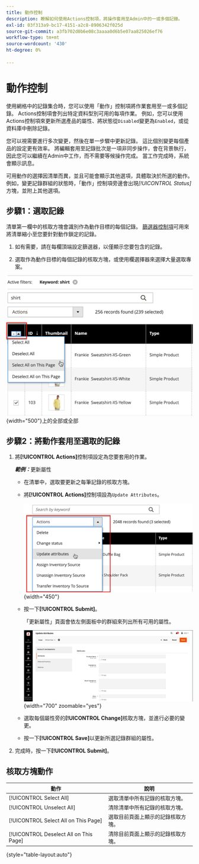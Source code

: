 ```yaml
---
title: 動作控制
description: 瞭解如何使用Actions控制項，將操作套用至Admin中的一或多個記錄。
exl-id: 03f313a9-bc17-4151-a2c8-8906342f025d
source-git-commit: a3fb702d0b6e08c3aaaa0d6b5e07aa825026ef76
workflow-type: tm+mt
source-wordcount: '430'
ht-degree: 0%

---
```


# 動作控制

使用網格中的記錄集合時，您可以使用「動作」控制項將作業套用至一或多個記錄。 Actions控制項會列出特定資料型別可用的每項作業。 例如，您可以使用Actions控制項來更新所選產品的屬性、將狀態從`Disabled`變更為`Enabled`，或從資料庫中刪除記錄。

您可以視需要進行多次變更，然後在單一步驟中更新記錄。 這比個別變更每個產品的設定更有效率。 將編輯套用至記錄批次是一項非同步操作，會在背景執行，因此您可以繼續在Admin中工作，而不需要等候操作完成。 當工作完成時，系統會顯示訊息。

可用動作的選擇因清單而異，並且可能會顯示其他選項，具體取決於所選的動作。 例如，變更記錄群組的狀態時，「動作」控制項旁邊會出現&#x200B;_[!UICONTROL Status]_&#x200B;方塊，並附上其他選項。

## 步驟1：選取記錄

清單第一欄中的核取方塊會識別作為動作目標的每個記錄。 [篩選器控制項](admin-grid-controls.md)可用來將清單縮小至您要針對動作鎖定的記錄。

1. 如有需要，請在每欄頂端設定篩選器，以僅顯示您要包含的記錄。

1. 選取作為動作目標的每個記錄的核取方塊，或使用欄選擇器來選擇大量選取專案。

![選取或取消選取頁面](./assets/action-change-selection.png){width="500"}上的全部或全部

## 步驟2：將動作套用至選取的記錄

1. 將&#x200B;**[!UICONTROL Actions]**&#x200B;控制項設定為您要套用的作業。

   **_範例：_**&#x200B;更新屬性

   - 在清單中，選取要更新之每筆記錄的核取方塊。

   - 將&#x200B;**[!UICONTROL Actions]**&#x200B;控制項設為`Update Attributes`。

     ![選取更新屬性動作](./assets/action-select.png){width="450"}

   - 按一下&#x200B;**[!UICONTROL Submit]**。

     「更新屬性」頁面會依左側面板中的群組來列出所有可用的屬性。

     ![更新屬性頁面](./assets/action-update-attributes.png){width="700" zoomable="yes"}

   - 選取每個屬性旁的&#x200B;**[!UICONTROL Change]**&#x200B;核取方塊，並進行必要的變更。

   - 按一下&#x200B;**[!UICONTROL Save]**&#x200B;以更新所選記錄群組的屬性。

1. 完成時，按一下&#x200B;**[!UICONTROL Submit]**。

## 核取方塊動作

| 動作 | 說明 |
|--- |--- |
| [!UICONTROL Select All] | 選取清單中所有記錄的核取方塊。 |
| [!UICONTROL Unselect All] | 清除清單中所有記錄的核取方塊。 |
| [!UICONTROL Select All on This Page] | 選取目前頁面上顯示的記錄核取方塊。 |
| [!UICONTROL Deselect All on This Page] | 清除目前頁面上顯示的記錄核取方塊。 |

{style="table-layout:auto"}
